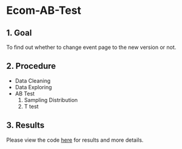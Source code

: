 # Ecom-AB-Test
## 1. Goal
To find out whether to change event page to the new version or not.

## 2. Procedure
- Data Cleaning
- Data Exploring
- AB Test
  1. Sampling Distribution
  2. T test

## 3. Results
Please view the code [here](https://github.com/eatingyeh/Ecom-AB-Test/blob/main/ecom%20AB%20test.ipynb) for results and more details.
